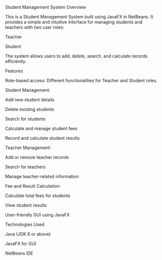 Student Management System
Overview

This is a Student Management System built using JavaFX in NetBeans. It provides a simple and intuitive interface for managing students and teachers with two user roles:

Teacher

Student

The system allows users to add, delete, search, and calculate records efficiently.

Features

Role-based access: Different functionalities for Teacher and Student roles.

Student Management:

Add new student details

Delete existing students

Search for students

Calculate and manage student fees

Record and calculate student results

Teacher Management:

Add or remove teacher records

Search for teachers

Manage teacher-related information

Fee and Result Calculation:

Calculate total fees for students

View student results

User-friendly GUI using JavaFX

Technologies Used

Java (JDK 8 or above)

JavaFX for GUI

NetBeans IDE
